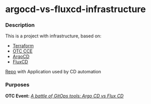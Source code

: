 # argocd-vs-fluxcd-infrastructure
### Description
This is a project with infrastructure, based on:
 - [Terraform](https://www.terraform.io)
 - [OTC CCE](https://open-telekom-cloud.com/en/products-services/cloud-container-engine)
 - [ArgoCD](https://argo-cd.readthedocs.io/en/stable/)
 - [FluxCD](https://fluxcd.io)

[Repo](https://github.com/iits-consulting/argocd-vs-fluxcd-application) with Application used by CD automation
### Purposes
**OTC Event:** [_A battle of GitOps tools: Argo CD vs Flux CD_](https://community.open-telekom-cloud.com/community?id=community_event&sys_id=8a84320fb7763450d15aa7b16b8c0222)
